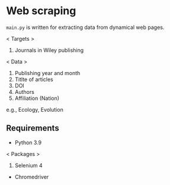# Web scraping
`main.py` is written for extracting data from dynamical web pages.

< Targets >
1. Journals in Wiley publishing 

< Data >
1. Publishing year and month
2. Titlte of articles
3. DOI
4. Authors
5. Affiliation (Nation)

e.g., Ecology, Evolution

## Requirements
- Python 3.9

< Packages >
1. Selenium 4

- Chromedriver
